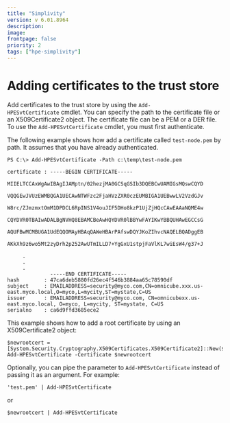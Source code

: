 ```yaml
---
title: "Simplivity"
version: v 6.01.8964
description:
image: 
frontpage: false
priority: 2
tags: ["hpe-simplivity"]
---
```


Adding certificates to the trust store
======================================

Add certificates to the trust store by using the `Add-HPESvtCertificate` cmdlet. You can specify the path to the certificate file or an X509Certificate2 object. The certificate file can be a PEM or a DER file. To use the `Add-HPESvtCertificate` cmdlet, you must first authenticate.

The following example shows how add a certificate called `test-node.pem` by path. It assumes that you have already authenticated.

```
PS C:\> Add-HPESvtCertificate -Path c:\temp\test-node.pem

certificate : -----BEGIN CERTIFICATE-----
              MIIELTCCAxWgAwIBAgIJAMptn/02hezjMA0GCSqGSIb3DQEBCwUAMIGsMQswCQYD
              VQQGEwJVUzEWMBQGA1UECAwNTWFzc2FjaHVzZXR0czEUMBIGA1UEBwwLV2VzdGJv
              W8rc/ZJmzmxtOmM1DPDCL6RpINS1V4ouJIF5DHo8kzP1UjZjHQcCAwEAAaNQME4w
              CQYDVR0TBAIwADALBgNVHQ8EBAMCBeAwHQYDVR0lBBYwFAYIKwYBBQUHAwEGCCsG
              AQUFBwMCMBUGA1UdEQQOMAyHBAqQAWeHBArPAfswDQYJKoZIhvcNAQELBQADggEB
              AKkXh9z6wo5Mt2zyDrh2p252AwUTmILLD7+YgGxU1stpjFaVlKL7wiEsW4/g37+J

     .
     .
     .
              -----END CERTIFICATE-----
hash        : 47ca6deb5880fd26ec4f546b3884aa65c78590df
subject     : EMAILADDRESS=security@myco.com,CN=omnicube.xxx.us-east.myco.local,O=myco,L=mycity,ST=mystate,C=US
issuer      : EMAILADDRESS=security@myco.com, CN=omnicubexx.us-east.myco.local, O=myco, L=mycity, ST=mystate, C=US
serialno    : ca6d9ffd3685ece2
```

This example shows how to add a root certificate by using an X509Certificate2 object:

```
$newrootcert = [System.Security.Cryptography.X509Certificates.X509Certificate2]::New($newrootpath)
Add-HPESvtCertificate -Certificate $newrootcert
```

Optionally, you can pipe the parameter to `Add-HPESvtCertificate` instead of passing it as an argument. For example:

```
'test.pem' | Add-HPESvtCertificate
```

or

```
$newrootcert | Add-HPESvtCertificate
```
